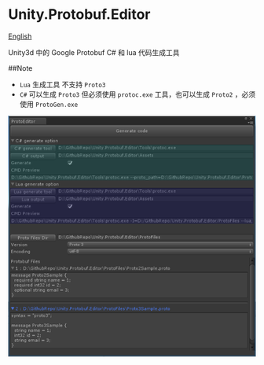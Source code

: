# Unity.Protobuf.Editor 

[English](./README.md)

Unity3d 中的 Google Protobuf C# 和 lua 代码生成工具


##Note
* `Lua` 生成工具 不支持 `Proto3`
* `C#` 可以生成 `Proto3` 但必须使用 `protoc.exe` 工具，也可以生成 `Proto2` ，必须使用 `ProtoGen.exe` 


![](./ScreenShot.png)


